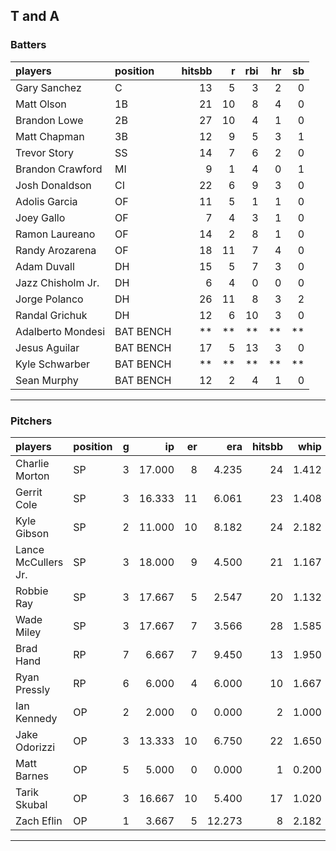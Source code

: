 ## T and A

### Batters

 
|players           |position  | hitsbb|  r| rbi| hr| sb| 
|:-----------------|:---------|------:|--:|---:|--:|--:| 
|Gary Sanchez      |C         |     13|  5|   3|  2|  0| 
|Matt Olson        |1B        |     21| 10|   8|  4|  0| 
|Brandon Lowe      |2B        |     27| 10|   4|  1|  0| 
|Matt Chapman      |3B        |     12|  9|   5|  3|  1| 
|Trevor Story      |SS        |     14|  7|   6|  2|  0| 
|Brandon Crawford  |MI        |      9|  1|   4|  0|  1| 
|Josh Donaldson    |CI        |     22|  6|   9|  3|  0| 
|Adolis Garcia     |OF        |     11|  5|   1|  1|  0| 
|Joey Gallo        |OF        |      7|  4|   3|  1|  0| 
|Ramon Laureano    |OF        |     14|  2|   8|  1|  0| 
|Randy Arozarena   |OF        |     18| 11|   7|  4|  0| 
|Adam Duvall       |DH        |     15|  5|   7|  3|  0| 
|Jazz Chisholm Jr. |DH        |      6|  4|   0|  0|  0| 
|Jorge Polanco     |DH        |     26| 11|   8|  3|  2| 
|Randal Grichuk    |DH        |     12|  6|  10|  3|  0| 
|Adalberto Mondesi |BAT BENCH |     **| **|  **| **| **| 
|Jesus Aguilar     |BAT BENCH |     17|  5|  13|  3|  0| 
|Kyle Schwarber    |BAT BENCH |     **| **|  **| **| **| 
|Sean Murphy       |BAT BENCH |     12|  2|   4|  1|  0| 


* * *

### Pitchers

 
|players             |position |  g|     ip| er|    era| hitsbb|  whip| so|  w| sv| 
|:-------------------|:--------|--:|------:|--:|------:|------:|-----:|--:|--:|--:| 
|Charlie Morton      |SP       |  3| 17.000|  8|  4.235|     24| 1.412| 21|  2|  0| 
|Gerrit Cole         |SP       |  3| 16.333| 11|  6.061|     23| 1.408| 29|  1|  0| 
|Kyle Gibson         |SP       |  2| 11.000| 10|  8.182|     24| 2.182|  6|  0|  0| 
|Lance McCullers Jr. |SP       |  3| 18.000|  9|  4.500|     21| 1.167| 26|  2|  0| 
|Robbie Ray          |SP       |  3| 17.667|  5|  2.547|     20| 1.132| 20|  2|  0| 
|Wade Miley          |SP       |  3| 17.667|  7|  3.566|     28| 1.585| 12|  1|  0| 
|Brad Hand           |RP       |  7|  6.667|  7|  9.450|     13| 1.950|  6|  1|  2| 
|Ryan Pressly        |RP       |  6|  6.000|  4|  6.000|     10| 1.667|  7|  0|  2| 
|Ian Kennedy         |OP       |  2|  2.000|  0|  0.000|      2| 1.000|  3|  0|  1| 
|Jake Odorizzi       |OP       |  3| 13.333| 10|  6.750|     22| 1.650| 10|  1|  0| 
|Matt Barnes         |OP       |  5|  5.000|  0|  0.000|      1| 0.200|  3|  1|  4| 
|Tarik Skubal        |OP       |  3| 16.667| 10|  5.400|     17| 1.020| 12|  1|  0| 
|Zach Eflin          |OP       |  1|  3.667|  5| 12.273|      8| 2.182|  5|  0|  0| 


* * *


